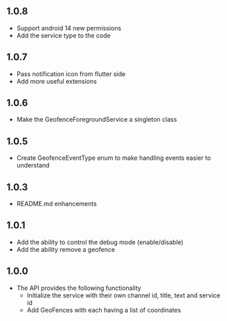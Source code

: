 ## 1.0.8

* Support android 14 new permissions
* Add the service type to the code

## 1.0.7

* Pass notification icon from flutter side
* Add more useful extensions

## 1.0.6

* Make the GeofenceForegroundService a singleton class

## 1.0.5

* Create GeofenceEventType enum to make handling events easier to understand

## 1.0.3

* README.md enhancements

## 1.0.1

* Add the ability to control the debug mode (enable/disable)
* Add the ability remove a geofence

## 1.0.0

* The API provides the following functionality
  * Initialize the service with their own channel id, title, text and service id
  * Add GeoFences with each having a list of coordinates
